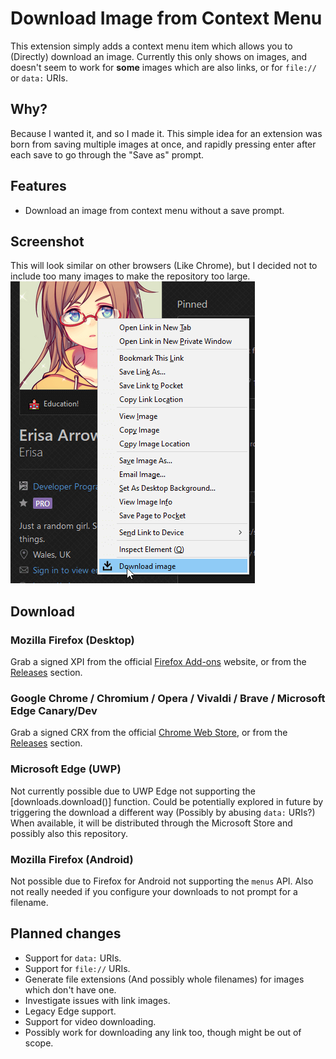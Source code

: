 # Download Image from Context Menu

This extension simply adds a context menu item which allows you to (Directly) download an image. Currently this only shows on images, and doesn't seem to work for **some** images which are also links, or for `file://` or `data:` URIs.

## Why?
Because I wanted it, and so I made it. This simple idea for an extension was born from saving multiple images at once, and rapidly pressing enter after each save to go through the "Save as" prompt.

## Features
- Download an image from context menu without a save prompt.

## Screenshot
This will look similar on other browsers (Like Chrome), but I decided not to include too many images to make the repository too large.
![An example screenshot of a right click menu which has "Download image" at the bottom](/.github-resources/example.png)

## Download

### Mozilla Firefox (Desktop)
Grab a signed XPI from the official [Firefox Add-ons](https://addons.mozilla.org/en-GB/firefox/addon/download-image/) website, or from the [Releases](https://github.com/Erisa/download-image/releases) section.

### Google Chrome / Chromium / Opera / Vivaldi / Brave / Microsoft Edge Canary/Dev
Grab a signed CRX from the official [Chrome Web Store](https://chrome.google.com/webstore/detail/download-image-from-conte/fihdnfkfpjmipmlggdknalpfjjnjbboj), or from the [Releases](https://github.com/Erisa/download-image/releases) section.

### Microsoft Edge (UWP)
Not currently possible due to UWP Edge not supporting the [downloads.download()] function. Could be potentially explored in future by triggering the download a different way (Possibly by abusing `data:` URIs?)
When available, it will be distributed through the Microsoft Store and possibly also this repository.

### Mozilla Firefox (Android)
Not possible due to Firefox for Android not supporting the `menus` API.
Also not really needed if you configure your downloads to not prompt for a filename.

## Planned changes
- Support for `data:` URIs.
- Support for `file://` URIs.
- Generate file extensions (And possibly whole filenames) for images which don't have one.
- Investigate issues with link images.
- Legacy Edge support.
- Support for video downloading.
- Possibly work for downloading any link too, though might be out of scope.
